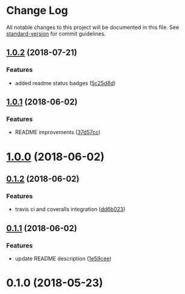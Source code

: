 # Change Log

All notable changes to this project will be documented in this file. See [standard-version](https://github.com/conventional-changelog/standard-version) for commit guidelines.

<a name="1.0.2"></a>
## [1.0.2](https://github.com/glicht/npm-get-version/compare/v1.0.1...v1.0.2) (2018-07-21)


### Features

* added readme status badges ([5c25d8d](https://github.com/glicht/npm-get-version/commit/5c25d8d))



<a name="1.0.1"></a>
## [1.0.1](https://github.com/glicht/npm-get-version/compare/v1.0.0...v1.0.1) (2018-06-02)


### Features

* README improvements ([37d57cc](https://github.com/glicht/npm-get-version/commit/37d57cc))



<a name="1.0.0"></a>
# [1.0.0](https://github.com/glicht/npm-get-version/compare/v0.1.2...v1.0.0) (2018-06-02)



<a name="0.1.2"></a>
## [0.1.2](https://github.com/glicht/npm-get-version/compare/v0.1.1...v0.1.2) (2018-06-02)


### Features

* travis ci and coveralls integration ([dd6b023](https://github.com/glicht/npm-get-version/commit/dd6b023))



<a name="0.1.1"></a>
## [0.1.1](https://github.com/glicht/npm-get-version/compare/v0.1.0...v0.1.1) (2018-06-02)


### Features

* update README description ([1e59cee](https://github.com/glicht/npm-get-version/commit/1e59cee))



<a name="0.1.0"></a>
# 0.1.0 (2018-05-23)
